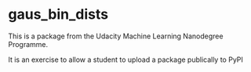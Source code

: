 # gaus_bin_dists

This is a package from the Udacity Machine Learning Nanodegree Programme.

It is an exercise to allow a student to upload a package publically to PyPI
